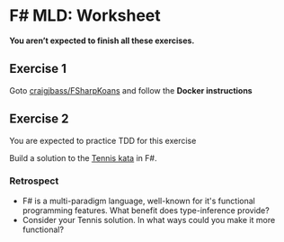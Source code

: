 # F# MLD: Worksheet

**You aren’t expected to finish all these exercises.**

## Exercise 1

Goto [craigjbass/FSharpKoans](https://github.com/craigjbass/FSharpKoans) and follow the **Docker instructions**

## Exercise 2

You are expected to practice TDD for this exercise

Build a solution to the [Tennis kata](../../katas/tennis/) in F#.

### Retrospect

- F# is a multi-paradigm language, well-known for it's functional programming features. What benefit does type-inference provide?
- Consider your Tennis solution. In what ways could you make it more functional?

